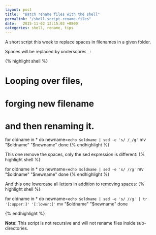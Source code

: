 ```yaml
---
layout: post
title:  "Batch rename files with the shell"
permalink: "/shell-script-rename-files"
date:   2015-11-02 13:15:03 +0800
categories: shell, rename, tips
---
```


A short script this week to replace spaces in filenames in a given folder.

Spaces will be replaced by underscores `_`:

{% highlight shell %}

# Looping over files,
# forging new filename
# and then renaming it.
for oldname in * 
do 
  newname=`echo $oldname | sed -e 's/ /_/g'` 
  mv "$oldname" "$newname" 
done
{% endhighlight %}

This one remove the spaces, only the sed expression is different:
{% highlight shell %}

for oldname in * 
do 
  newname=`echo $oldname | sed -e 's/ //g'` 
  mv "$oldname" "$newname" 
done
{% endhighlight %}

And this one lowercase all letters in addition to removing spaces:
{% highlight shell %}

for oldname in * 
do 
  newname=`echo $oldname | sed -e 's/ //g' | tr '[:upper:]' '[:lower:]'` 
  mv "$oldname" "$newname" 
done

{% endhighlight %}

__Note:__ This script is not recursive and will not rename files inside sub-directories.
